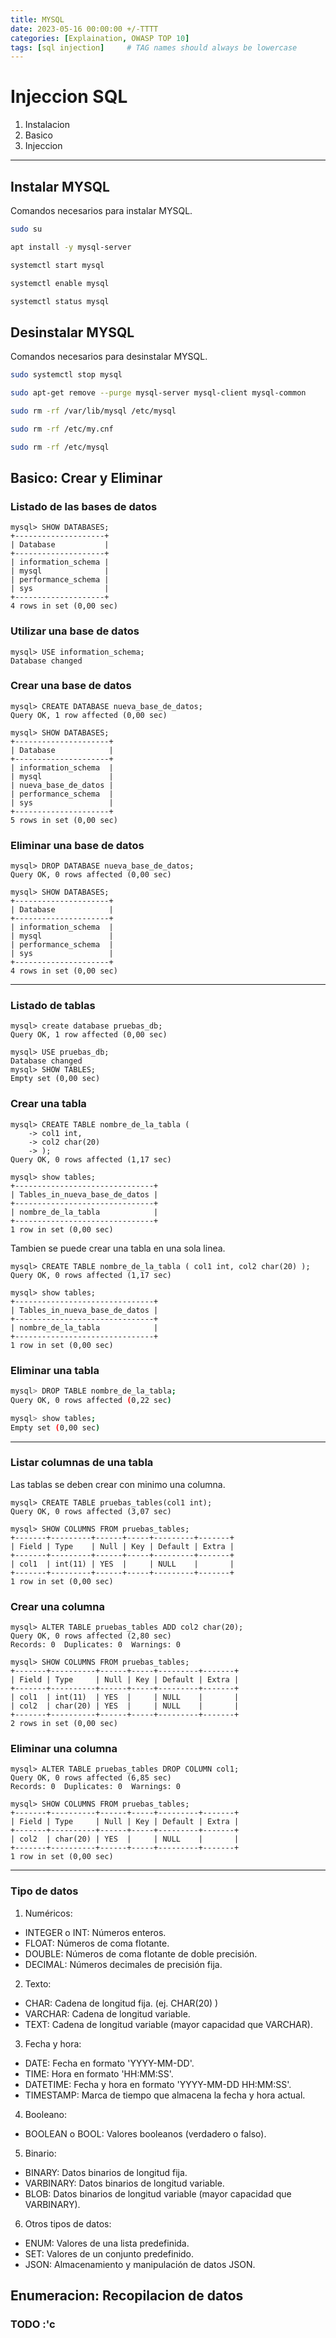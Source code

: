 ```yaml
---
title: MYSQL
date: 2023-05-16 00:00:00 +/-TTTT 
categories: [Explaination, OWASP TOP 10]
tags: [sql injection]     # TAG names should always be lowercase
---
```


# Injeccion SQL

1. Instalacion
2. Basico
3. Injeccion

---

## Instalar MYSQL

Comandos necesarios para instalar MYSQL.

```bash
sudo su

apt install -y mysql-server

systemctl start mysql

systemctl enable mysql

systemctl status mysql
```

## Desinstalar MYSQL

Comandos necesarios para desinstalar MYSQL.

```bash
sudo systemctl stop mysql

sudo apt-get remove --purge mysql-server mysql-client mysql-common

sudo rm -rf /var/lib/mysql /etc/mysql

sudo rm -rf /etc/my.cnf

sudo rm -rf /etc/mysql
```

## Basico: Crear y Eliminar

### Listado de las bases de datos

```text
mysql> SHOW DATABASES;
+--------------------+
| Database           |
+--------------------+
| information_schema |
| mysql              |
| performance_schema |
| sys                |
+--------------------+
4 rows in set (0,00 sec)
```

### Utilizar una base de datos

```text
mysql> USE information_schema;
Database changed
```

### Crear una base de datos

```text
mysql> CREATE DATABASE nueva_base_de_datos;
Query OK, 1 row affected (0,00 sec)

mysql> SHOW DATABASES;
+---------------------+
| Database            |
+---------------------+
| information_schema  |
| mysql               |
| nueva_base_de_datos |
| performance_schema  |
| sys                 |
+---------------------+
5 rows in set (0,00 sec)
```

### Eliminar una base de datos
```text
mysql> DROP DATABASE nueva_base_de_datos;
Query OK, 0 rows affected (0,00 sec)

mysql> SHOW DATABASES;
+---------------------+
| Database            |
+---------------------+
| information_schema  |
| mysql               |
| performance_schema  |
| sys                 |
+---------------------+
4 rows in set (0,00 sec)
```

---

### Listado de tablas

```text
mysql> create database pruebas_db;
Query OK, 1 row affected (0,00 sec)

mysql> USE pruebas_db;
Database changed
mysql> SHOW TABLES;
Empty set (0,00 sec)

```

### Crear una tabla

```text
mysql> CREATE TABLE nombre_de_la_tabla (
    -> col1 int,
    -> col2 char(20)
    -> );
Query OK, 0 rows affected (1,17 sec)

mysql> show tables;
+-------------------------------+
| Tables_in_nueva_base_de_datos |
+-------------------------------+
| nombre_de_la_tabla            |
+-------------------------------+
1 row in set (0,00 sec)
```

Tambien se puede crear una tabla en una sola linea.

```text
mysql> CREATE TABLE nombre_de_la_tabla ( col1 int, col2 char(20) );
Query OK, 0 rows affected (1,17 sec)

mysql> show tables;
+-------------------------------+
| Tables_in_nueva_base_de_datos |
+-------------------------------+
| nombre_de_la_tabla            |
+-------------------------------+
1 row in set (0,00 sec)
```

### Eliminar una tabla

```bash
mysql> DROP TABLE nombre_de_la_tabla;
Query OK, 0 rows affected (0,22 sec)

mysql> show tables;
Empty set (0,00 sec)
```

---

### Listar columnas de una tabla

Las tablas se deben crear con minimo una columna.

```text
mysql> CREATE TABLE pruebas_tables(col1 int);
Query OK, 0 rows affected (3,07 sec)

mysql> SHOW COLUMNS FROM pruebas_tables;
+-------+---------+------+-----+---------+-------+
| Field | Type    | Null | Key | Default | Extra |
+-------+---------+------+-----+---------+-------+
| col1  | int(11) | YES  |     | NULL    |       |
+-------+---------+------+-----+---------+-------+
1 row in set (0,00 sec)
```

### Crear una columna


```text
mysql> ALTER TABLE pruebas_tables ADD col2 char(20);
Query OK, 0 rows affected (2,80 sec)
Records: 0  Duplicates: 0  Warnings: 0

mysql> SHOW COLUMNS FROM pruebas_tables;
+-------+----------+------+-----+---------+-------+
| Field | Type     | Null | Key | Default | Extra |
+-------+----------+------+-----+---------+-------+
| col1  | int(11)  | YES  |     | NULL    |       |
| col2  | char(20) | YES  |     | NULL    |       |
+-------+----------+------+-----+---------+-------+
2 rows in set (0,00 sec)

```

### Eliminar una columna

```text
mysql> ALTER TABLE pruebas_tables DROP COLUMN col1;
Query OK, 0 rows affected (6,85 sec)
Records: 0  Duplicates: 0  Warnings: 0

mysql> SHOW COLUMNS FROM pruebas_tables;
+-------+----------+------+-----+---------+-------+
| Field | Type     | Null | Key | Default | Extra |
+-------+----------+------+-----+---------+-------+
| col2  | char(20) | YES  |     | NULL    |       |
+-------+----------+------+-----+---------+-------+
1 row in set (0,00 sec)
```

---

### Tipo de datos

1. Numéricos:
* INTEGER o INT: Números enteros.
* FLOAT: Números de coma flotante.
* DOUBLE: Números de coma flotante de doble precisión.
* DECIMAL: Números decimales de precisión fija.

2. Texto:
* CHAR: Cadena de longitud fija. (ej. CHAR(20) )
* VARCHAR: Cadena de longitud variable.
* TEXT: Cadena de longitud variable (mayor capacidad que VARCHAR).

3. Fecha y hora:
* DATE: Fecha en formato 'YYYY-MM-DD'.
* TIME: Hora en formato 'HH:MM:SS'.
* DATETIME: Fecha y hora en formato 'YYYY-MM-DD HH:MM:SS'.
* TIMESTAMP: Marca de tiempo que almacena la fecha y hora actual.

4. Booleano:
* BOOLEAN o BOOL: Valores booleanos (verdadero o falso).

5. Binario:
* BINARY: Datos binarios de longitud fija.
* VARBINARY: Datos binarios de longitud variable.
* BLOB: Datos binarios de longitud variable (mayor capacidad que VARBINARY).

6. Otros tipos de datos:
* ENUM: Valores de una lista predefinida.
* SET: Valores de un conjunto predefinido.
* JSON: Almacenamiento y manipulación de datos JSON.

## Enumeracion: Recopilacion de datos

### TODO :'c


















